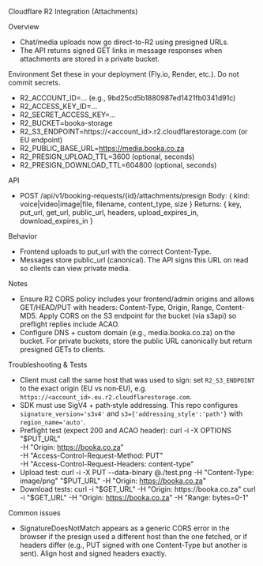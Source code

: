 Cloudflare R2 Integration (Attachments)

Overview
- Chat/media uploads now go direct-to-R2 using presigned URLs.
- The API returns signed GET links in message responses when attachments are stored in a private bucket.

Environment
Set these in your deployment (Fly.io, Render, etc.). Do not commit secrets.

- R2_ACCOUNT_ID=... (e.g., 9bd25cd5b1880987ed1421fb0341d91c)
- R2_ACCESS_KEY_ID=...
- R2_SECRET_ACCESS_KEY=...
- R2_BUCKET=booka-storage
- R2_S3_ENDPOINT=https://<account_id>.r2.cloudflarestorage.com (or EU endpoint)
- R2_PUBLIC_BASE_URL=https://media.booka.co.za
- R2_PRESIGN_UPLOAD_TTL=3600 (optional, seconds)
- R2_PRESIGN_DOWNLOAD_TTL=604800 (optional, seconds)

API
- POST /api/v1/booking-requests/{id}/attachments/presign
  Body: { kind: voice|video|image|file, filename, content_type, size }
  Returns: { key, put_url, get_url, public_url, headers, upload_expires_in, download_expires_in }

Behavior
- Frontend uploads to put_url with the correct Content-Type.
- Messages store public_url (canonical). The API signs this URL on read so clients can view private media.

Notes
- Ensure R2 CORS policy includes your frontend/admin origins and allows GET/HEAD/PUT with headers: Content-Type, Origin, Range, Content-MD5. Apply CORS on the S3 endpoint for the bucket (via s3api) so preflight replies include ACAO.
- Configure DNS + custom domain (e.g., media.booka.co.za) on the bucket. For private buckets, store the public URL canonically but return presigned GETs to clients.

Troubleshooting & Tests
- Client must call the same host that was used to sign: set `R2_S3_ENDPOINT` to the exact origin (EU vs non‑EU), e.g. `https://<account_id>.eu.r2.cloudflarestorage.com`.
- SDK must use SigV4 + path‑style addressing. This repo configures `signature_version='s3v4'` and `s3={'addressing_style':'path'}` with `region_name='auto'`.
- Preflight test (expect 200 and ACAO header):
  curl -i -X OPTIONS "$PUT_URL" \
    -H "Origin: https://booka.co.za" \
    -H "Access-Control-Request-Method: PUT" \
    -H "Access-Control-Request-Headers: content-type"
- Upload test:
  curl -i -X PUT --data-binary @./test.png -H "Content-Type: image/png" "$PUT_URL" -H "Origin: https://booka.co.za"
- Download tests:
  curl -i "$GET_URL" -H "Origin: https://booka.co.za"
  curl -i "$GET_URL" -H "Origin: https://booka.co.za" -H "Range: bytes=0-1"

Common issues
- SignatureDoesNotMatch appears as a generic CORS error in the browser if the presign used a different host than the one fetched, or if headers differ (e.g., PUT signed with one Content‑Type but another is sent). Align host and signed headers exactly.
